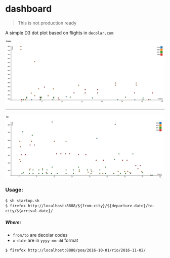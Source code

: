# dashboard

> This is not production ready

A simple D3 dot plot based on flights in `decolar.com`

![dashboard-from](from-print.png)

-----

![dashboard-to](to-print.png)

### Usage: 

```shell
$ sh startup.sh
$ firefox http://localhost:8888/${from-city}/${departure-date}/to-city/${arrival-date}/
```

##### Where:
- `from/to` are decolar codes
- `x-date` are in `yyyy-mm-dd` format

```shell
$ firefox http://localhost:8888/poa/2016-10-01/rio/2016-11-02/
```
